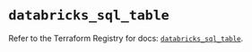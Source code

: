 # `databricks_sql_table`

Refer to the Terraform Registry for docs: [`databricks_sql_table`](https://registry.terraform.io/providers/databricks/databricks/1.55.0/docs/resources/sql_table).
